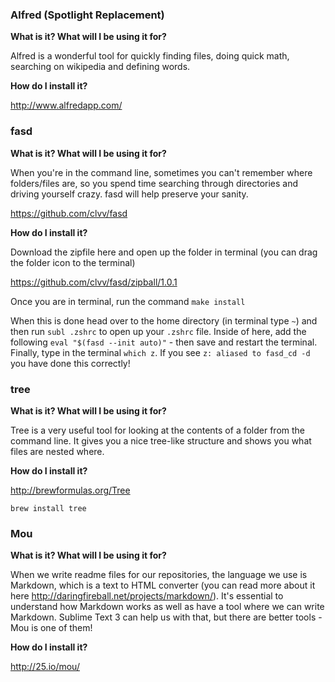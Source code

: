 ### Alfred (Spotlight	Replacement)

**What is it? What will I be using it for?**

Alfred is a wonderful tool for quickly finding files, doing quick math, searching on wikipedia and defining words.

**How do I install it?**

http://www.alfredapp.com/

### fasd

**What is it? What will I be using it for?**

When you're in the command line, sometimes you can't remember where folders/files are, so you spend time searching through directories and driving yourself crazy. fasd will help preserve your sanity.

https://github.com/clvv/fasd

**How do I install it?**

Download the zipfile here and open up the folder in terminal (you can drag the folder icon to the terminal)

https://github.com/clvv/fasd/zipball/1.0.1

Once you are in terminal, run the command `make install`

When this is done head over to the home directory (in terminal type `~`) and then run `subl .zshrc` to open up your `.zshrc` file. Inside of here, add the following `eval "$(fasd --init auto)"` - then save and restart the terminal. Finally, type in the terminal `which z`. If you see `z: aliased to fasd_cd -d` you have done this correctly!

### tree

**What is it? What will I be using it for?**

Tree is a very useful tool for looking at the contents of a folder from the command line. It gives you a nice tree-like structure and shows you what files are nested where.

**How do I install it?**

http://brewformulas.org/Tree

`brew install tree`

### Mou

**What is it? What will I be using it for?**

When we write readme files for our repositories, the language we use is Markdown, which is a text to HTML converter (you can read more about it here http://daringfireball.net/projects/markdown/). It's essential to understand how Markdown works as well as have a tool where we can write Markdown. Sublime Text 3 can help us with that, but there are better tools - Mou is one of them!

**How do I install it?**

http://25.io/mou/
